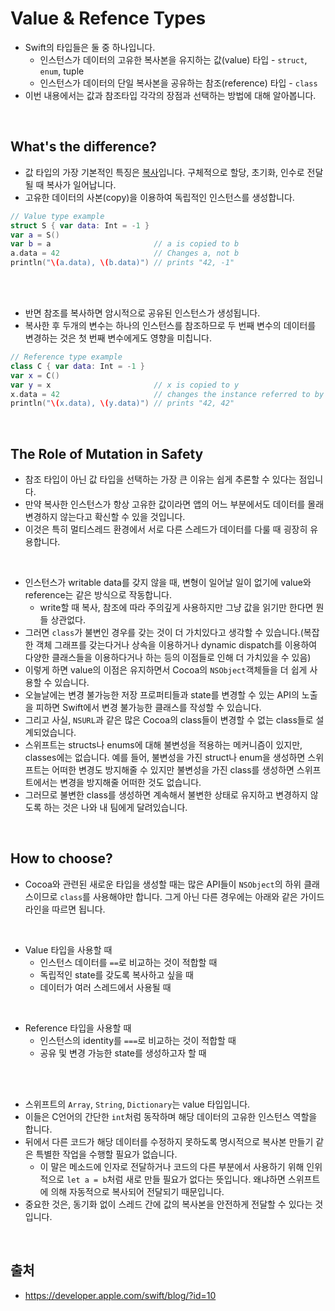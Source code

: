 # Value & Refence Types

- Swift의 타입들은 둘 중 하나입니다. 
  - 인스턴스가 데이터의 고유한 복사본을 유지하는 값(value) 타입 - `struct`, `enum`, tuple
  - 인스턴스가 데이터의 단일 복사본을 공유하는 참조(reference) 타입 - `class`
- 이번 내용에서는 값과 참조타입 각각의 장점과 선택하는 방법에 대해 알아봅니다.

<br/>

## What's the difference?

- 값 타입의 가장 기본적인 특징은 <u>복사</u>입니다. 구체적으로 할당, 초기화, 인수로 전달될 때 복사가 일어납니다.
- 고유한 데이터의 사본(copy)을 이용하여 독립적인 인스턴스를 생성합니다.

```swift
// Value type example
struct S { var data: Int = -1 }
var a = S()
var b = a						// a is copied to b
a.data = 42						// Changes a, not b
println("\(a.data), \(b.data)")	// prints "42, -1"
```

<br/>

<br/>

- 반면 참조를 복사하면 암시적으로 공유된 인스턴스가 생성됩니다.
- 복사한 후 두개의 변수는 하나의 인스턴스를 참조하므로 두 번째 변수의 데이터를 변경하는 것은 첫 번째 변수에게도 영향을 미칩니다.

```swift
// Reference type example
class C { var data: Int = -1 }
var x = C()
var y = x						// x is copied to y
x.data = 42						// changes the instance referred to by x (and y)
println("\(x.data), \(y.data)")	// prints "42, 42"
```

<br/>

## The Role of Mutation in Safety

- 참조 타입이 아닌 값 타입을 선택하는 가장 큰 이유는 쉽게 추론할 수 있다는 점입니다.
- 만약 복사한 인스턴스가 항상 고유한 값이라면 앱의 어느 부분에서도 데이터를 몰래 변경하지 않는다고 확신할 수 있을 것입니다.
- 이것은 특히 멀티스레드 환경에서 서로 다른 스레드가 데이터를 다룰 때 굉장히 유용합니다.

<br/>

- 인스턴스가 writable data를 갖지 않을 때, 변형이 일어날 일이 없기에 value와 reference는 같은 방식으로 작동합니다.
  - write할 때 복사, 참조에 따라 주의깊게 사용하지만 그냥 값을 읽기만 한다면 뭔들 상관없다.
- 그러면 `class`가 불변인 경우를 갖는 것이 더 가치있다고 생각할 수 있습니다.(복잡한 객체 그래프를 갖는다거나 상속을 이용하거나 dynamic dispatch를 이용하여 다양한 클래스들을 이용하다거나 하는 등의 이점들로 인해 더 가치있을 수 있음)
- 이렇게 하면 value의 이점은 유지하면서 Cocoa의 `NSObject`객체들을 더 쉽게 사용할 수 있습니다.
- 오늘날에는 변경 불가능한 저장 프로퍼티들과 state를 변경할 수 있는 API의 노출을 피하면 Swift에서 변경 불가능한 클래스를 작성할 수 있습니다.
- 그리고 사실, `NSURL`과 같은 많은 Cocoa의 class들이 변경할 수 없는 class들로 설계되었습니다.
- 스위프트는 structs나 enums에 대해 불변성을 적용하는 메커니즘이 있지만, classes에는 없습니다. 예를 들어, 불변성을 가진 struct나 enum을 생성하면 스위프트는 어떠한 변경도 방지해줄 수 있지만 불변성을 가진 class를 생성하면 스위프트에서는 변경을 방지해줄 어떠한 것도 없습니다.
- 그러므로 불변한 class를 생성하면 계속해서 불변한 상태로 유지하고 변경하지 않도록 하는 것은 나와 내 팀에게 달려있습니다.





<br/>

## How to choose?

- Cocoa와 관련된 새로운 타입을 생성할 때는 많은 API들이 `NSObject`의 하위 클래스이므로 `class`를 사용해야만 합니다. 그게 아닌 다른 경우에는 아래와 같은 가이드 라인을 따르면 됩니다.

<br/>

- Value 타입을 사용할 때
  - 인스턴스 데이터를 `==`로 비교하는 것이 적합할 때
  - 독립적인 state를 갖도록 복사하고 싶을 때
  - 데이터가 여러 스레드에서 사용될 때

<br/>

- Reference 타입을 사용할 때
  - 인스턴스의 identity를 `===`로 비교하는 것이 적합할 때
  - 공유 및 변경 가능한 state를 생성하고자 할 때

<br/>

<br/>

- 스위프트의  `Array`, `String`, `Dictionary`는 value 타입입니다.
- 이들은 C언어의 간단한 `int`처럼 동작하며 해당 데이터의 고유한 인스턴스 역할을 합니다.
- 뒤에서 다른 코드가 해당 데이터를 수정하지 못하도록 명시적으로 복사본 만들기 같은 특별한 작업을 수행할 필요가 없습니다.
  - 이 말은 메소드에 인자로 전달하거나 코드의 다른 부분에서 사용하기 위해 인위적으로 `let a = b`처럼 새로 만들 필요가 없다는 뜻입니다. 왜냐하면 스위프트에 의해 자동적으로 복사되어 전달되기 때문입니다.
- 중요한 것은, 동기화 없이 스레드 간에 값의 복사본을 안전하게 전달할 수 있다는 것입니다.



<br/>

## 출처

- https://developer.apple.com/swift/blog/?id=10